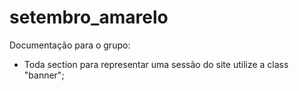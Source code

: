 # setembro_amarelo

Documentação para o grupo:

- Toda section para representar uma sessão do site utilize a class "banner";